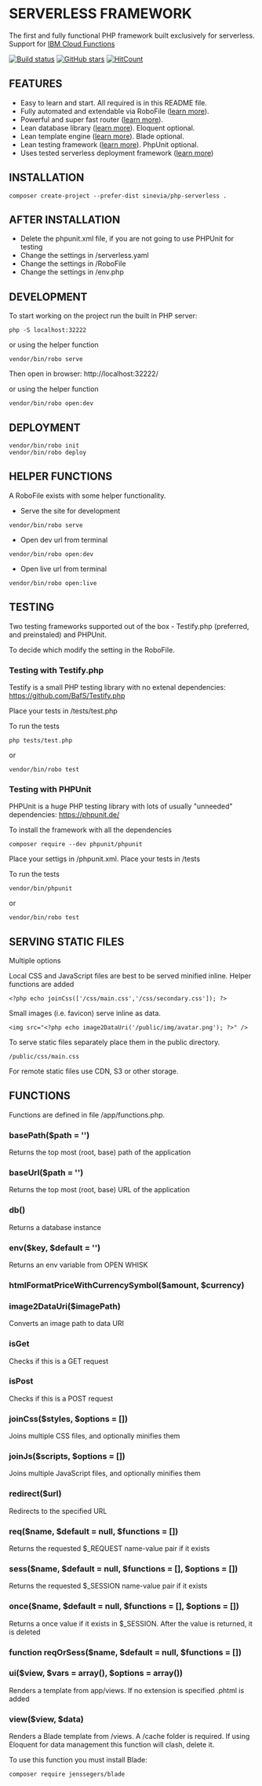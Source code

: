 # SERVERLESS FRAMEWORK

The first and fully functional PHP framework built exclusively for serverless. Support for [IBM Cloud Functions](https://www.ibm.com/uk-en/cloud/functions)

[![Build status][build-status-master-image]][build-status-master]
[![GitHub stars](https://img.shields.io/github/stars/Sinevia/php-serverless.svg?style=social&label=Star&maxAge=2592000)](https://GitHub.com/Sinevia/php-serverless/stargazers/)
[![HitCount](http://hits.dwyl.io/Sinevia/badges.svg)](http://hits.dwyl.io/Sinevia/badges)

[build-status-master]: https://travis-ci.com/Sinevia/php-serverless
[build-status-master-image]: https://api.travis-ci.com/Sinevia/php-serverless.svg?branch=master

## FEATURES ##

- Easy to learn and start. All required is in this README file.
- Fully automated and extendable via RoboFile ([learn more](https://robo.li/)).
- Powerful and super fast router ([learn more](https://github.com/mrjgreen/phroute)).
- Lean database library ([learn more](https://github.com/Sinevia/php-library-sqldb)). Eloquent optional.
- Lean template engine ([learn more](https://github.com/Sinevia/php-library-template)). Blade optional.
- Lean testing framework ([learn more](https://github.com/BafS/Testify.php)). PhpUnit optional.
- Uses tested serverless deployment framework ([learn more](https://serverless.com/))



## INSTALLATION ##
```
composer create-project --prefer-dist sinevia/php-serverless .
```

## AFTER INSTALLATION ##
- Delete the phpunit.xml file, if you are not going to use PHPUnit for testing
- Change the settings in /serverless.yaml
- Change the settings in /RoboFile
- Change the settings in /env.php


## DEVELOPMENT ##

To start working on the project run the built in PHP server:

```
php -S localhost:32222
```

or using the helper function

```
vendor/bin/robo serve
```

Then open in browser: http://localhost:32222/

or using the helper function

```
vendor/bin/robo open:dev
```


## DEPLOYMENT ##
```
vendor/bin/robo init
vendor/bin/robo deploy
```

## HELPER FUNCTIONS ##

A RoboFile exists with some helper functionality. 

- Serve the site for development

```
vendor/bin/robo serve
```

- Open dev url from terminal

```
vendor/bin/robo open:dev
```

- Open live url from terminal

```
vendor/bin/robo open:live
```

## TESTING ##

Two testing frameworks supported out of the box - Testify.php (preferred, and preinstaled) and PHPUnit.

To decide which modify the setting in the RoboFile.

### Testing with Testify.php ###

Testify is a small PHP testing library with no extenal dependencies: https://github.com/BafS/Testify.php

Place your tests in /tests/test.php

To run the tests

```
php tests/test.php
```
or
```
vendor/bin/robo test
```

### Testing with PHPUnit ###

PHPUnit is a huge PHP testing library with lots of usually "unneeded" dependencies: https://phpunit.de/

To install the framework with all the dependencies

```
composer require --dev phpunit/phpunit
```

Place your settigs in /phpunit.xml. Place your tests in /tests

To run the tests

```
vendor/bin/phpunit
```
or
```
vendor/bin/robo test
```


## SERVING STATIC FILES ##

Multiple options

Local CSS and JavaScript files are best to be served minified inline. Helper functions are added

```
<?php echo joinCss(['/css/main.css','/css/secondary.css']); ?>
```

Small images (i.e. favicon) serve inline as data.

```
<img src="<?php echo image2DataUri('/public/img/avatar.png'); ?>" />
```

To serve static files separately place them in the public directory.

```
/public/css/main.css
```

For remote static files use CDN, S3 or other storage.


## FUNCTIONS ##

Functions are defined in file /app/functions.php.

### basePath($path = '') ###

Returns the top most (root, base) path of the application

### baseUrl($path = '') ###
Returns the top most (root, base) URL of the application

### db() ###
Returns a database instance


### env($key, $default = '') ###
Returns an env variable from OPEN WHISK

### htmlFormatPriceWithCurrencySymbol($amount, $currency) ###

### image2DataUri($imagePath) ###
Converts an image path to data URI

### isGet ###
Checks if this is a GET request

### isPost ###
Checks if this is a POST request

### joinCss($styles, $options = []) ###
Joins multiple CSS files, and optionally minifies them

### joinJs($scripts, $options = []) ###
Joins multiple JavaScript files, and optionally minifies them

### redirect($url) ###
Redirects to the specified URL

### req($name, $default = null, $functions = []) ###
Returns the requested $_REQUEST name-value pair if it exists

### sess($name, $default = null, $functions = [], $options = []) ###
Returns the requested $_SESSION name-value pair if it exists

### once($name, $default = null, $functions = [], $options = []) ###
Returns a once value if it exists in $_SESSION. After the value is returned, it is deleted

### function reqOrSess($name, $default = null, $functions = []) ###

### ui($view, $vars = array(), $options = array()) ###
Renders a template from app/views. If no extension is specified .phtml is added

### view($view, $data) ###
Renders a Blade template from /views. A /cache folder is required. If using Eloquent for data management this function will clash, delete it.

To use this function you must install Blade:
```
composer require jenssegers/blade
```
